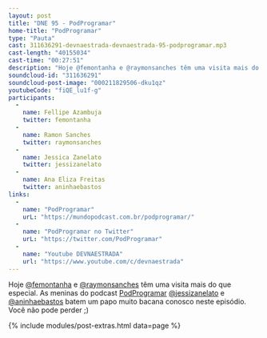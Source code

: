 ```yaml
---
layout: post
title: "DNE 95 - PodProgramar"
home-title: "PodProgramar"
type: "Pauta"
cast: 311636291-devnaestrada-devnaestrada-95-podprogramar.mp3
cast-length: "40155034"
cast-time: "00:27:51"
description: "Hoje @femontanha e @raymonsanches têm uma visita mais do que especial. As meninas do podcast PodProgramar @jessizanelato e @aninhaebastos batem um papo muito bacana conosco neste episódio. Você não pode perder ;)"
soundcloud-id: "311636291"
soundcloud-post-image: "000211829506-dku1qz"
youtubeCode: "fiQE_lu1f-g"
participants:
  -
    name: Fellipe Azambuja
    twitter: femontanha
  -
    name: Ramon Sanches
    twitter: raymonsanches
  -
    name: Jessica Zanelato
    twitter: jessizanelato
  -
    name: Ana Eliza Freitas
    twitter: aninhaebastos
links:
  -
    name: "PodProgramar"
    urL: "https://mundopodcast.com.br/podprogramar/"
  -
    name: "PodProgramar no Twitter"
    urL: "https://twitter.com/PodProgramar"
  -
    name: "Youtube DEVNAESTRADA"
    url: "https://www.youtube.com/c/devnaestrada"
---
```


Hoje [@femontanha](https://twitter.com/femontanha) e [@raymonsanches](https://twitter.com/raymonsanches) têm uma visita mais do que especial. As meninas do podcast [PodProgramar](https://twitter.com/PodProgramar) [@jessizanelato](https://twitter.com/jessizanelato) e [@aninhaebastos](https://twitter.com/aninhaebastos) batem um papo muito bacana conosco neste episódio. Você não pode perder ;)

{% include modules/post-extras.html data=page %}
